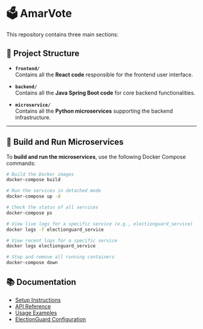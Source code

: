 # 🗳️ AmarVote

This repository contains three main sections:

## 📁 Project Structure

- **`frontend/`**  
  Contains all the **React code** responsible for the frontend user interface.

- **`backend/`**  
  Contains all the **Java Spring Boot code** for core backend functionalities.

- **`microservice/`**  
  Contains all the **Python microservices** supporting the backend infrastructure.

---

## 🚀 Build and Run Microservices

To **build and run the microservices**, use the following Docker Compose commands:

```bash
# Build the Docker images
docker-compose build

# Run the services in detached mode
docker-compose up -d

# Check the status of all services
docker-compose ps

# View live logs for a specific service (e.g., electionguard_service)
docker logs -f electionguard_service

# View recent logs for a specific service
docker logs electionguard_service

# Stop and remove all running containers
docker-compose down
```

## 📚 Documentation

- [Setup Instructions](docs/setup.md)
- [API Reference](docs/api.md)
- [Usage Examples](docs/usage.md)
- [ElectionGuard Configuration](docs/electionguard_config.md)
